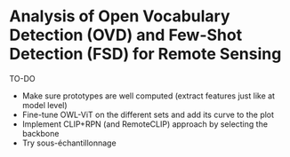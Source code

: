 # Analysis of Open Vocabulary Detection (OVD) and Few-Shot Detection (FSD) for Remote Sensing

TO-DO

* Make sure prototypes are well computed (extract features just like at model level)
* Fine-tune OWL-ViT on the different sets and add its curve to the plot
* Implement CLIP+RPN (and RemoteCLIP) approach by selecting the backbone
* Try sous-échantillonnage
